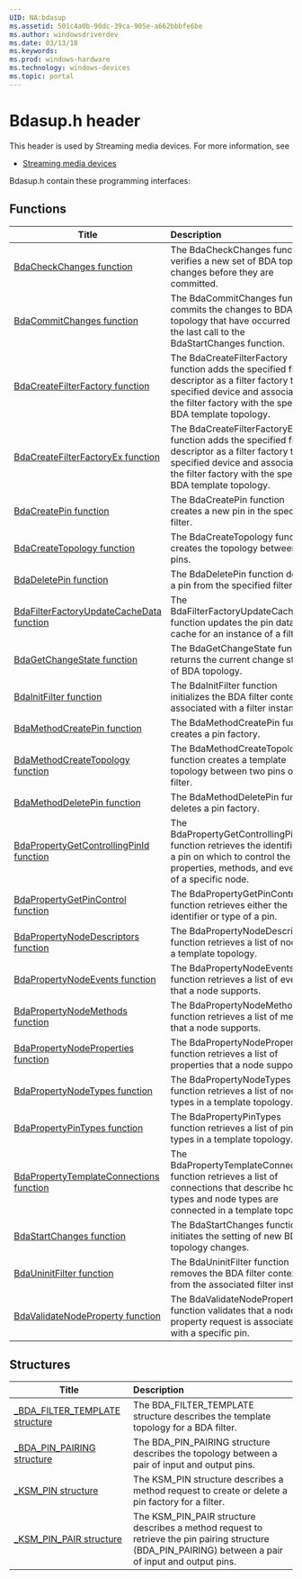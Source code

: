 ```yaml
---
UID: NA:bdasup
ms.assetid: 501c4a0b-90dc-39ca-905e-a662bbbfe6be
ms.author: windowsdriverdev
ms.date: 03/13/18
ms.keywords: 
ms.prod: windows-hardware
ms.technology: windows-devices
ms.topic: portal
---
```


# Bdasup.h header



This header is used by Streaming media devices. For more information, see
- [Streaming media devices](../_stream/index.md)

Bdasup.h contain these programming interfaces:


## Functions

| Title   | Description   |
| ---- |:---- |
| [BdaCheckChanges function](nf-bdasup-bdacheckchanges.md) | The BdaCheckChanges function verifies a new set of BDA topology changes before they are committed. |
| [BdaCommitChanges function](nf-bdasup-bdacommitchanges.md) | The BdaCommitChanges function commits the changes to BDA topology that have occurred since the last call to the BdaStartChanges function. |
| [BdaCreateFilterFactory function](nf-bdasup-bdacreatefilterfactory.md) | The BdaCreateFilterFactory function adds the specified filter descriptor as a filter factory to the specified device and associates the filter factory with the specified BDA template topology. |
| [BdaCreateFilterFactoryEx function](nf-bdasup-bdacreatefilterfactoryex.md) | The BdaCreateFilterFactoryEx function adds the specified filter descriptor as a filter factory to the specified device and associates the filter factory with the specified BDA template topology. |
| [BdaCreatePin function](nf-bdasup-bdacreatepin.md) | The BdaCreatePin function creates a new pin in the specified filter. |
| [BdaCreateTopology function](nf-bdasup-bdacreatetopology.md) | The BdaCreateTopology function creates the topology between two pins. |
| [BdaDeletePin function](nf-bdasup-bdadeletepin.md) | The BdaDeletePin function deletes a pin from the specified filter. |
| [BdaFilterFactoryUpdateCacheData function](nf-bdasup-bdafilterfactoryupdatecachedata.md) | The BdaFilterFactoryUpdateCacheData function updates the pin data cache for an instance of a filter. |
| [BdaGetChangeState function](nf-bdasup-bdagetchangestate.md) | The BdaGetChangeState function returns the current change state of BDA topology. |
| [BdaInitFilter function](nf-bdasup-bdainitfilter.md) | The BdaInitFilter function initializes the BDA filter context associated with a filter instance. |
| [BdaMethodCreatePin function](nf-bdasup-bdamethodcreatepin.md) | The BdaMethodCreatePin function creates a pin factory. |
| [BdaMethodCreateTopology function](nf-bdasup-bdamethodcreatetopology.md) | The BdaMethodCreateTopology function creates a template topology between two pins of a filter. |
| [BdaMethodDeletePin function](nf-bdasup-bdamethoddeletepin.md) | The BdaMethodDeletePin function deletes a pin factory. |
| [BdaPropertyGetControllingPinId function](nf-bdasup-bdapropertygetcontrollingpinid.md) | The BdaPropertyGetControllingPinId function retrieves the identifier of a pin on which to control the properties, methods, and events of a specific node. |
| [BdaPropertyGetPinControl function](nf-bdasup-bdapropertygetpincontrol.md) | The BdaPropertyGetPinControl function retrieves either the identifier or type of a pin. |
| [BdaPropertyNodeDescriptors function](nf-bdasup-bdapropertynodedescriptors.md) | The BdaPropertyNodeDescriptors function retrieves a list of nodes in a template topology. |
| [BdaPropertyNodeEvents function](nf-bdasup-bdapropertynodeevents.md) | The BdaPropertyNodeEvents function retrieves a list of events that a node supports. |
| [BdaPropertyNodeMethods function](nf-bdasup-bdapropertynodemethods.md) | The BdaPropertyNodeMethods function retrieves a list of methods that a node supports. |
| [BdaPropertyNodeProperties function](nf-bdasup-bdapropertynodeproperties.md) | The BdaPropertyNodeProperties function retrieves a list of properties that a node supports. |
| [BdaPropertyNodeTypes function](nf-bdasup-bdapropertynodetypes.md) | The BdaPropertyNodeTypes function retrieves a list of node types in a template topology. |
| [BdaPropertyPinTypes function](nf-bdasup-bdapropertypintypes.md) | The BdaPropertyPinTypes function retrieves a list of pin types in a template topology. |
| [BdaPropertyTemplateConnections function](nf-bdasup-bdapropertytemplateconnections.md) | The BdaPropertyTemplateConnections function retrieves a list of connections that describe how pin types and node types are connected in a template topology. |
| [BdaStartChanges function](nf-bdasup-bdastartchanges.md) | The BdaStartChanges function initiates the setting of new BDA topology changes. |
| [BdaUninitFilter function](nf-bdasup-bdauninitfilter.md) | The BdaUninitFilter function removes the BDA filter context from the associated filter instance. |
| [BdaValidateNodeProperty function](nf-bdasup-bdavalidatenodeproperty.md) | The BdaValidateNodeProperty function validates that a node property request is associated with a specific pin. |

## Structures

| Title   | Description   |
| ---- |:---- |
| [_BDA_FILTER_TEMPLATE structure](ns-bdasup-_bda_filter_template.md) | The BDA_FILTER_TEMPLATE structure describes the template topology for a BDA filter. |
| [_BDA_PIN_PAIRING structure](ns-bdasup-_bda_pin_pairing.md) | The BDA_PIN_PAIRING structure describes the topology between a pair of input and output pins. |
| [_KSM_PIN structure](ns-bdasup-_ksm_pin.md) | The KSM_PIN structure describes a method request to create or delete a pin factory for a filter. |
| [_KSM_PIN_PAIR structure](ns-bdasup-_ksm_pin_pair.md) | The KSM_PIN_PAIR structure describes a method request to retrieve the pin pairing structure (BDA_PIN_PAIRING) between a pair of input and output pins. |
